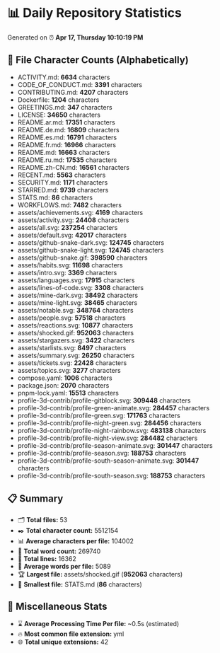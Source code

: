 # 📊 Daily Repository Statistics
Generated on ⏰ **Apr 17, Thursday 10:10:19 PM**

## 📂 File Character Counts (Alphabetically)
- ACTIVITY.md: **6634** characters
- CODE_OF_CONDUCT.md: **3391** characters
- CONTRIBUTING.md: **4207** characters
- Dockerfile: **1204** characters
- GREETINGS.md: **347** characters
- LICENSE: **34650** characters
- README.ar.md: **17351** characters
- README.de.md: **16809** characters
- README.es.md: **16791** characters
- README.fr.md: **16966** characters
- README.md: **16663** characters
- README.ru.md: **17535** characters
- README.zh-CN.md: **16561** characters
- RECENT.md: **5563** characters
- SECURITY.md: **1171** characters
- STARRED.md: **9739** characters
- STATS.md: **86** characters
- WORKFLOWS.md: **7482** characters
- assets/achievements.svg: **4169** characters
- assets/activity.svg: **24408** characters
- assets/all.svg: **237254** characters
- assets/default.svg: **42017** characters
- assets/github-snake-dark.svg: **124745** characters
- assets/github-snake-light.svg: **124745** characters
- assets/github-snake.gif: **398590** characters
- assets/habits.svg: **11698** characters
- assets/intro.svg: **3369** characters
- assets/languages.svg: **17915** characters
- assets/lines-of-code.svg: **3308** characters
- assets/mine-dark.svg: **38492** characters
- assets/mine-light.svg: **38465** characters
- assets/notable.svg: **348764** characters
- assets/people.svg: **57518** characters
- assets/reactions.svg: **10877** characters
- assets/shocked.gif: **952063** characters
- assets/stargazers.svg: **3422** characters
- assets/starlists.svg: **8497** characters
- assets/summary.svg: **26250** characters
- assets/tickets.svg: **22428** characters
- assets/topics.svg: **3277** characters
- compose.yaml: **1006** characters
- package.json: **2070** characters
- pnpm-lock.yaml: **15513** characters
- profile-3d-contrib/profile-gitblock.svg: **309448** characters
- profile-3d-contrib/profile-green-animate.svg: **284457** characters
- profile-3d-contrib/profile-green.svg: **171763** characters
- profile-3d-contrib/profile-night-green.svg: **284456** characters
- profile-3d-contrib/profile-night-rainbow.svg: **483138** characters
- profile-3d-contrib/profile-night-view.svg: **284482** characters
- profile-3d-contrib/profile-season-animate.svg: **301447** characters
- profile-3d-contrib/profile-season.svg: **188753** characters
- profile-3d-contrib/profile-south-season-animate.svg: **301447** characters
- profile-3d-contrib/profile-south-season.svg: **188753** characters

## 📋 Summary
- 🗂️ **Total files:** 53
- ✒️ **Total character count:** 5512154
- 📊 **Average characters per file:** 104002
- 📝 **Total word count:** 269740
- 🧾 **Total lines:** 16362
- 📐 **Average words per file:** 5089
- 🏆 **Largest file:** assets/shocked.gif (**952063** characters)
- 🥉 **Smallest file:** STATS.md (**86** characters)

## 🌟 Miscellaneous Stats
- ⌛ **Average Processing Time Per file:** ~0.5s (estimated)
- 🔥 **Most common file extension:** yml
- 🌐 **Total unique extensions:** 42
